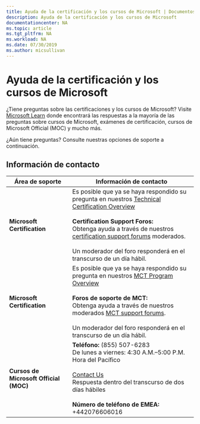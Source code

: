 ```yaml
---
title: Ayuda de la certificación y los cursos de Microsoft | Documentos de Microsoft
description: Ayuda de la certificación y los cursos de Microsoft
documentationcenter: NA
ms.topic: article
ms.tgt_pltfrm: NA
ms.workload: NA
ms.date: 07/30/2019
ms.author: micsullivan
---
```

# Ayuda de la certificación y los cursos de Microsoft

¿Tiene preguntas sobre las certificaciones y los cursos de Microsoft? Visite [Microsoft Learn](/learn/certifications/) donde encontrará las respuestas a la mayoría de las preguntas sobre cursos de Microsoft, exámenes de certificación, cursos de Microsoft Official (MOC) y mucho más.

¿Aún tiene preguntas? Consulte nuestras opciones de soporte a continuación.

## Información de contacto

| Área de soporte | Información de contacto |
| ------------- | --- |
| **Microsoft Certification** | Es posible que ya se haya respondido su pregunta en nuestros [Technical Certification Overview](https://www.microsoft.com/learning/certification-overview.aspx) <br/><br/>  **Certification Support Foros:** <br/>Obtenga ayuda a través de nuestros [certification support forums](https://aka.ms/MCPForum) moderados.<br/><br/>  Un moderador del foro responderá en el transcurso de un día hábil. |
| **Microsoft Certification** | Es posible que ya se haya respondido su pregunta en nuestros [MCT Program Overview](https://www.microsoft.com/learning/mct-certification.aspx)<br/><br/>  **Foros de soporte de MCT:** <br/>Obtenga ayuda a través de nuestros moderados [MCT support forums](https://aka.ms/MCPForum).<br/><br/> Un moderador del foro responderá en el transcurso de un día hábil. |
| **Cursos de Microsoft Official (MOC)** | **Teléfono:** (855) 507-6283<br/> De lunes a viernes: 4:30 A.M.–5:00 P.M. Hora del Pacífico<br/><br/> [Contact Us](https://support.microsoft.com/supportrequestform/a62bfdd8-695f-f1d0-3dbc-e42e79a78641?SL=en&SC=US) <br/> Respuesta dentro del transcurso de dos días hábiles <br/><br/>  **Número de teléfono de EMEA:** +442076606016 |

